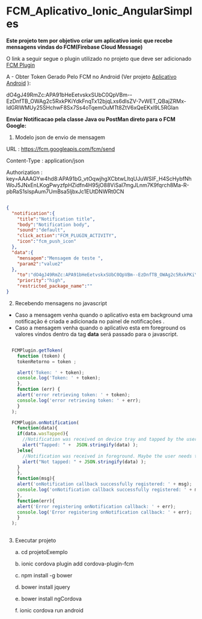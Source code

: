 # FCM_Aplicativo_Ionic_AngularSimples


**Este projeto tem por objetivo criar um aplicativo ionic que recebe mensagens vindas do FCM(Firebase Cloud Message)**

O link a seguir segue o plugin utilizado no projeto que deve ser adicionado  [FCM Plugin](https://github.com/fechanique/cordova-plugin-fcm)


A - Obter Token Gerado Pelo FCM no Android (Ver projeto  [Aplicativo Android](https://github.com/leandrocprates/AndroidApp "App Android")   ): 

dO4gJ49RmZc:APA91bHeEetvskxSUbC0QpVBm--EzDnfTB_OWAg2c5RxkPKiYdkFnqTx12bjqLxs6dIsZV-7vWET_QBajZRMx-IdGRlWMUy25SHchwF8Sx7Ss4oTqemOuMTt8ZtV6xQeEKxl9L5RGlan

**Enviar Notificacao pela classe Java ou PostMan direto para o FCM Google:**

1. Modelo json de envio de mensagem 

URL : https://fcm.googleapis.com/fcm/send 

Content-Type : application/json 

Authorization : key=AAAAGYw4hd8:APA91bG_vtOqwjhgXCbtwLltqUJuWSIF_H4ScHybfNhWoJ5JNxEnLKogPwyzfpHZidfn4H95jO88ViSaI7mgJLnm7K9fqrch8Ma-R-pbRaS1slspAum7UmBsa5ljbxJc1EUtDNWRt0CN


```json

{
  "notification":{
    "title":"Notification title",
    "body":"Notification body",
    "sound":"default",
    "click_action":"FCM_PLUGIN_ACTIVITY",
    "icon":"fcm_push_icon"
  },
  "data":{
    "mensagem":"Mensagem de teste ",
    "param2":"value2"
  },
    "to":"dO4gJ49RmZc:APA91bHeEetvskxSUbC0QpVBm--EzDnfTB_OWAg2c5RxkPKiYdkFnqTx12bjqLxs6dIsZV-7vWET_QBajZRMx-IdGRlWMUy25SHchwF8Sx7Ss4oTqemOuMTt8ZtV6xQeEKxl9L5RGlan",
    "priority":"high",
    "restricted_package_name":""
}

```

2. Recebendo mensagens no javascript 


- Caso a mensagem venha quando o aplicativo esta em background uma notificação é criada e adicionada no painel de notificações . 
- Caso a mensagem venha quando o aplicativo esta em foreground os valores vindos dentro da tag **data** será passado para o javascript. 


```javascript 

  FCMPlugin.getToken(
    function (token) {
    tokenRetorno = token ; 

    alert('Token: ' + token);
    console.log('Token: ' + token);
    },
    function (err) {
    alert('error retrieving token: ' + token);
    console.log('error retrieving token: ' + err);
    }
  );

  FCMPlugin.onNotification(
    function(data){
    if(data.wasTapped){
      //Notification was received on device tray and tapped by the user.
      alert("Tapped: " +  JSON.stringify(data) );
    }else{
      //Notification was received in foreground. Maybe the user needs to be notified.
      alert("Not tapped: " + JSON.stringify(data) );
    }
    },
    function(msg){
    alert('onNotification callback successfully registered: ' + msg);
    console.log('onNotification callback successfully registered: ' + msg);
    },
    function(err){
    alert('Error registering onNotification callback: ' + err);
    console.log('Error registering onNotification callback: ' + err);
    }
  );
			
```


3. Executar projeto 

	a. cd projetoExemplo

	b. ionic cordova plugin add cordova-plugin-fcm

	c. npm install -g bower

	d. bower install jquery

	e. bower install ngCordova

	f. ionic cordova run android 


